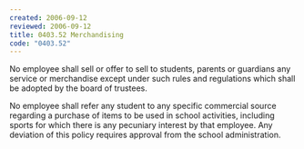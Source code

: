 ```yaml
---
created: 2006-09-12
reviewed: 2006-09-12
title: 0403.52 Merchandising
code: "0403.52"
---
```


No employee shall sell or offer to sell to students, parents or guardians any service or merchandise except under such rules and regulations which shall be adopted by the board of trustees.

No employee shall refer any student to any specific commercial source regarding a purchase of items to be used in school activities, including sports for which there is any pecuniary interest by that employee. Any deviation of this policy requires approval from the school administration.
